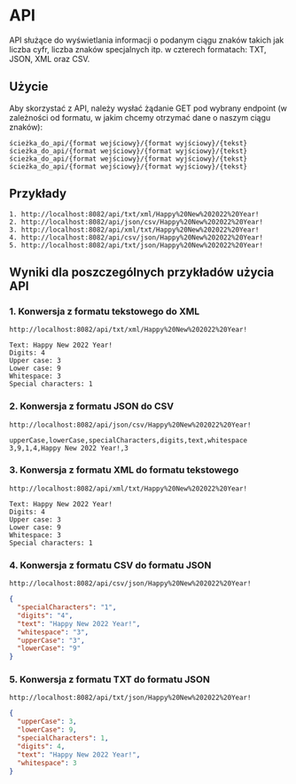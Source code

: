 # API

API służące do wyświetlania informacji o podanym ciągu znaków takich jak liczba cyfr, liczba znaków specjalnych itp. w
czterech formatach: TXT, JSON, XML oraz CSV.

## Użycie

Aby skorzystać z API, należy wysłać żądanie GET pod wybrany endpoint (w zależności od formatu, w jakim chcemy otrzymać
dane o naszym ciągu znaków):

```
ścieżka_do_api/{format wejściowy}/{format wyjściowy}/{tekst}
ścieżka_do_api/{format wejściowy}/{format wyjściowy}/{tekst}
ścieżka_do_api/{format wejściowy}/{format wyjściowy}/{tekst}
ścieżka_do_api/{format wejściowy}/{format wyjściowy}/{tekst}
```

## Przykłady

```
1. http://localhost:8082/api/txt/xml/Happy%20New%202022%20Year!
2. http://localhost:8082/api/json/csv/Happy%20New%202022%20Year!
3. http://localhost:8082/api/xml/txt/Happy%20New%202022%20Year!
4. http://localhost:8082/api/csv/json/Happy%20New%202022%20Year!
5. http://localhost:8082/api/txt/json/Happy%20New%202022%20Year!
```

## Wyniki dla poszczególnych przykładów użycia API

### 1. Konwersja z formatu tekstowego do XML

```
http://localhost:8082/api/txt/xml/Happy%20New%202022%20Year!
```

```
Text: Happy New 2022 Year!
Digits: 4
Upper case: 3
Lower case: 9
Whitespace: 3
Special characters: 1
```

### 2. Konwersja z formatu JSON do CSV

```
http://localhost:8082/api/json/csv/Happy%20New%202022%20Year!
```

```
upperCase,lowerCase,specialCharacters,digits,text,whitespace
3,9,1,4,Happy New 2022 Year!,3
```

### 3. Konwersja z formatu XML do formatu tekstowego

```
http://localhost:8082/api/xml/txt/Happy%20New%202022%20Year!
```

```
Text: Happy New 2022 Year!
Digits: 4
Upper case: 3
Lower case: 9
Whitespace: 3
Special characters: 1
```

### 4. Konwersja z formatu CSV do formatu JSON

```
http://localhost:8082/api/csv/json/Happy%20New%202022%20Year!
```

```json
{
  "specialCharacters": "1",
  "digits": "4",
  "text": "Happy New 2022 Year!",
  "whitespace": "3",
  "upperCase": "3",
  "lowerCase": "9"
}
```

### 5. Konwersja z formatu TXT do formatu JSON

```
http://localhost:8082/api/txt/json/Happy%20New%202022%20Year!
```

```json
{
  "upperCase": 3,
  "lowerCase": 9,
  "specialCharacters": 1,
  "digits": 4,
  "text": "Happy New 2022 Year!",
  "whitespace": 3
}
```